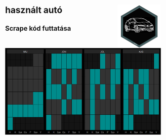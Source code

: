 
# használt autó <img src="logo.png" align="right" width="140" height="140" />

## Scrape kód futtatása

![](README_files/figure-gfm/unnamed-chunk-2-1.png)<!-- -->
